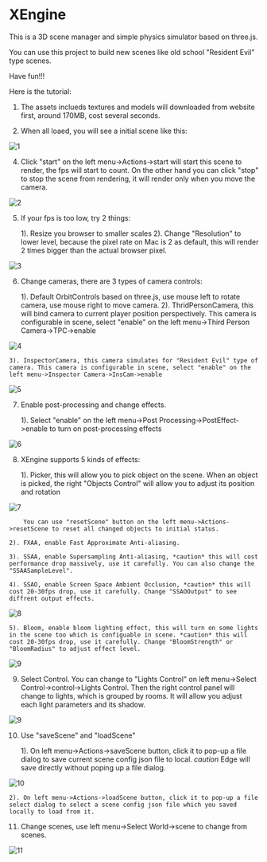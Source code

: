 # XEngine

This is a 3D scene manager and simple physics simulator based on three.js.

You can use this project to build new scenes like old school "Resident Evil" type scenes.

Have fun!!!

Here is the tutorial:
1. The assets inclueds textures and models will downloaded from website first, around 170MB, cost several seconds.
   
2. When all loaed, you will see a initial scene like this:

![1](https://github.com/user-attachments/assets/10f4cc78-e8db-4cff-95cb-78fda63da365)

4. Click "start" on the left menu->Actions->start will start this scene to render, the fps will start to count. On the other hand you can click "stop" to stop the scene from rendering, it will render only when you move the camera.
   
![2](https://github.com/user-attachments/assets/5676e40c-f7b7-4da7-9347-a18fb5ff0f74)

5. If your fps is too low, try 2 things:
   
    1). Resize you browser to smaller scales
    2). Change "Resolution" to lower level, because the pixel rate on Mac is 2 as default, this will render 2 times bigger than the actual browser pixel.
   
![3](https://github.com/user-attachments/assets/12676751-916c-40ea-a8c0-4d4ab4e41946)

6. Change cameras, there are 3 types of camera controls:
   
    1). Default OrbitControls based on three.js, use mouse left to rotate camera, use mouse right to move camera.
    2). ThridPersonCamera, this will bind camera to current player position perspectively. This camera is configurable in scene, select "enable" on the left menu->Third Person Camera->TPC->enable
   
![4](https://github.com/user-attachments/assets/93f2830d-cc21-44fc-bb42-0de2c1b9c669)


    3). InspectorCamera, this camera simulates for "Resident Evil" type of camera. This camera is configurable in scene, select "enable" on the left menu->Inspector Camera->InsCam->enable
    
![5](https://github.com/user-attachments/assets/4c57a8c0-567a-46f7-9b5a-b4996b4d1f85)

7. Enable post-processing and change effects.
   
    1). Select "enable" on the left menu->Post Processing->PostEffect->enable to turn on post-processing effects
   
![6](https://github.com/user-attachments/assets/a6d6f908-aff3-4cf0-b88d-7a60335814ad)

8. XEngine supports 5 kinds of effects:
   
    1). Picker, this will allow you to pick object on the scene. When an object is picked, the right "Objects Control" will allow you to adjust its position and rotation
    
![7](https://github.com/user-attachments/assets/b7ce8948-65fc-441f-9f4a-1f71412c46d3)

        You can use "resetScene" button on the left menu->Actions->resetScene to reset all changed objects to initial status.
   
    2). FXAA, enable Fast Approximate Anti-aliasing.
    
    3). SSAA, enable Supersampling Anti-aliasing, *caution* this will cost performance drop massively, use it carefully. You can also change the "SSAASampleLevel".
    
    4). SSAO, enable Screen Space Ambient Occlusion, *caution* this will cost 20-30fps drop, use it carefully. Change "SSAOOutput" to see diffrent output effects.
    
![8](https://github.com/user-attachments/assets/3db7820b-cd0b-4d5f-a426-8097022754b0)

    5). Bloom, enable bloom lighting effect, this will turn on some lights in the scene too which is configuable in scene. *caution* this will cost 20-30fps drop, use it carefully. Change "BloomStrength" or "BloomRadius" to adjust effect level.
    
![9](https://github.com/user-attachments/assets/11bb6b86-2054-45c2-9fd1-b60b7f294246)

9. Select Control. You can change to "Lights Control" on left menu->Select Control->control->Lights Control. Then the right control panel will change to lights, which is grouped by rooms. It will allow you adjust each light parameters and its shadow.
    
![9](https://github.com/user-attachments/assets/c79d0016-3e69-4c6a-b79b-c243a4634277)

10. Use "saveScene" and "loadScene"
    
    1). On left menu->Actions->saveScene button, click it to pop-up a file dialog to save current scene config json file to local. *caution* Edge will save directly without poping up a file dialog.
    
![10](https://github.com/user-attachments/assets/e6b5945b-ce34-4065-82de-349a1caf0629)


    2). On left menu->Actions->loadScene button, click it to pop-up a file select dialog to select a scene config json file which you saved locally to load from it.

11. Change scenes, use left menu->Select World->scene to change from scenes.
    
![11](https://github.com/user-attachments/assets/bd77b44a-d3fc-46ea-a58e-ff5aea66c11a)






    


